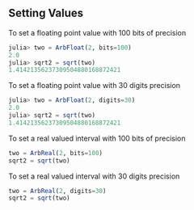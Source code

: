## Setting Values

To set a floating point value with 100 bits of precision
```julia
julia> two = ArbFloat(2, bits=100)
2.0
julia> sqrt2 = sqrt(two)
1.41421356237309504880168872421
```

To set a floating point value with 30 digits precision
```julia
julia> two = ArbFloat(2, digits=30)
2.0
julia> sqrt2 = sqrt(two)
1.41421356237309504880168872421
```

To set a real valued interval with 100 bits of precision
```julia
two = ArbReal(2, bits=100)
sqrt2 = sqrt(two)
```

To set a real valued interval with 30 digits precision
```julia
two = ArbReal(2, digits=30)
sqrt2 = sqrt(two)
```
